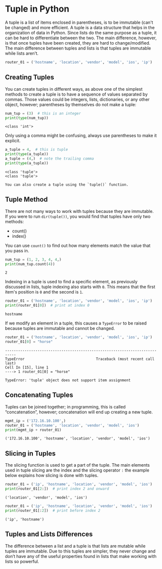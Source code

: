 # Tuple in Python

A tuple is a list of items enclosed in parentheses, is to be immutable (can't be changed) and more efficient. A tuple is
a data structure that helps in the organization of data in Python. Since lists do the same purpose as a tuple, it can be
hard to differentiate between the two. The main difference, however, is that once tuples have been created, they are 
hard to change/modified. The main difference between tuples and lists is that tuples are immutable while lists aren’t.

```py
router_01 = ('hostname', 'location', 'vendor', 'model', 'ios', 'ip')
```

## Creating Tuples

You can create tuples in different ways, as above one of the simplest methods to create a tuple is to have a sequence of
values separated by commas. Those values could be integers, lists, dictionaries, or any other object, however; parentheses 
by themselves do not make a tuple:

```py
num_tup = (3)  # this is an integer
print(type(num_tup))
```

```console
<class 'int'>
```

Only using a comma might be confusing, always use parentheses to make it explicit.

```py
a_tuple = 4,  # this is tuple
print(type(a_tuple))
a_tuple = (4,)  # note the trailing comma
print(type(a_tuple))
```

```console
<class 'tuple'>
<class 'tuple'>
```

```{Note}
You can also create a tuple using the `tuple()` function.
```

## Tuple Method

There are not many ways to work with tuples because they are immutable. If you were to run `dir(tuple())`, you would 
find that tuples have only two methods:

- count()
- index()

You can use `count()` to find out how many elements match the value that you pass in.

```py
num_tup = (1, 2, 3, 4, 4,)
print(num_tup.count(4))
```

```console
2
```

Indexing in a tuple is used to find a specific element, as previously discussed in lists, tuple indexing also starts
with `0`. This means that the first item's position is `0` and the second is `1`.

```py
router_01 = ('hostname', 'location', 'vendor', 'model', 'ios', 'ip')
print(router_01[0])  # print at index 0
```

```console
hostname
```

If we modify an element in a tuple, this causes a `TypeError` to be raised because tuples are immutable and cannot be changed.

```py
router_01 = ('hostname', 'location', 'vendor', 'model', 'ios', 'ip')
router_01[0] = "horse"
```

```console
---------------------------------------------------------------------------
TypeError                                 Traceback (most recent call last)
Cell In [15], line 1
----> 1 router_01[0] = "horse"

TypeError: 'tuple' object does not support item assignment
```

## Concatenating Tuples

Tuples can be joined together; in programming, this is called “concatenation”, however; concatenation will end up creating a new tuple.

```py
mgmt_ip = ('172.16.10.100',)
router_01 = ('hostname', 'location', 'vendor', 'model', 'ios')
print(mgmt_ip + router_01)
```

```console
('172.16.10.100', 'hostname', 'location', 'vendor', 'model', 'ios')
```

## Slicing in Tuples

The slicing function is used to get a part of the tuple. The main elements used in tuple slicing are the index and the 
slicing operator `:` the example below explains how slicing is done with tuples.

```py
router_01 = ('ip', 'hostname', 'location', 'vendor', 'model', 'ios')
print(router_01[2:])  # print index 2 and onward
```

```console
('location', 'vendor', 'model', 'ios')
```

```py
router_01 = ('ip', 'hostname', 'location', 'vendor', 'model', 'ios')
print(router_01[:2])  # print before index 2
```

```console
('ip', 'hostname')
```

## Tuples and Lists Differences

The difference between a list and a tuple is that lists are mutable while tuples are immutable. Due to this tuples are 
simpler, they never change and don’t have any of the useful properties found in lists that make working with lists so powerful.
